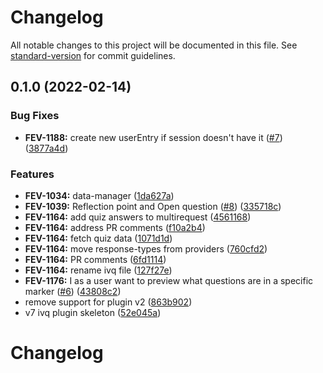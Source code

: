 # Changelog

All notable changes to this project will be documented in this file. See [standard-version](https://github.com/conventional-changelog/standard-version) for commit guidelines.

## 0.1.0 (2022-02-14)


### Bug Fixes

* **FEV-1188:** create new userEntry if session doesn't have it ([#7](https://github.com/kaltura/playkit-js-ivq/issues/7)) ([3877a4d](https://github.com/kaltura/playkit-js-ivq/commit/3877a4d))


### Features

* **FEV-1034:** data-manager ([1da627a](https://github.com/kaltura/playkit-js-ivq/commit/1da627a))
* **FEV-1039:** Reflection point and Open question ([#8](https://github.com/kaltura/playkit-js-ivq/issues/8)) ([335718c](https://github.com/kaltura/playkit-js-ivq/commit/335718c))
* **FEV-1164:** add quiz answers to multirequest ([4561168](https://github.com/kaltura/playkit-js-ivq/commit/4561168))
* **FEV-1164:** address PR comments ([f10a2b4](https://github.com/kaltura/playkit-js-ivq/commit/f10a2b4))
* **FEV-1164:** fetch quiz data ([1071d1d](https://github.com/kaltura/playkit-js-ivq/commit/1071d1d))
* **FEV-1164:** move response-types from providers ([760cfd2](https://github.com/kaltura/playkit-js-ivq/commit/760cfd2))
* **FEV-1164:** PR comments ([6fd1114](https://github.com/kaltura/playkit-js-ivq/commit/6fd1114))
* **FEV-1164:** rename ivq file ([127f27e](https://github.com/kaltura/playkit-js-ivq/commit/127f27e))
* **FEV-1176:** I as a user want to preview what questions are in a specific marker ([#6](https://github.com/kaltura/playkit-js-ivq/issues/6)) ([43808c2](https://github.com/kaltura/playkit-js-ivq/commit/43808c2))
* remove support for plugin v2 ([863b902](https://github.com/kaltura/playkit-js-ivq/commit/863b902))
* v7 ivq plugin skeleton ([52e045a](https://github.com/kaltura/playkit-js-ivq/commit/52e045a))



# Changelog